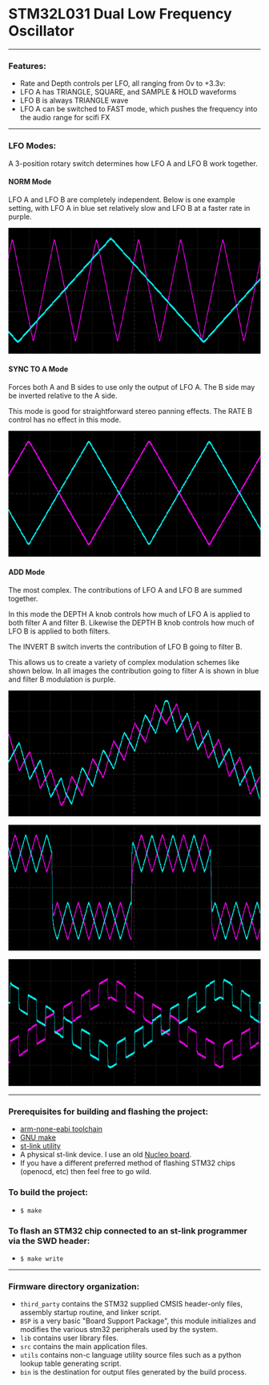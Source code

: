 # STM32L031 Dual Low Frequency Oscillator

---

### Features:

- Rate and Depth controls per LFO, all ranging from 0v to +3.3v:
- LFO A has TRIANGLE, SQUARE, and SAMPLE & HOLD waveforms
- LFO B is always TRIANGLE wave
- LFO A can be switched to FAST mode, which pushes the frequency into the audio range for scifi FX

---

### LFO Modes:

A 3-position rotary switch determines how LFO A and LFO B work together.

#### NORM Mode
LFO A and LFO B are completely independent. Below is one example setting, with LFO A in blue set relatively slow and LFO B at a faster rate in purple.

![](../pics/lfo_modes/norm_a_slow_b_fast.png)

#### SYNC TO A Mode
Forces both A and B sides to use only the output of LFO A. The B side may be inverted relative to the A side. 

This mode is good for straightforward stereo panning effects. The RATE B control has no effect in this mode.

![](../pics/lfo_modes/sync_to_a_invert_b.png)

#### ADD Mode
The most complex. The contributions of LFO A and LFO B are summed together.

In this mode the DEPTH A knob controls how much of LFO A is applied to both filter A and filter B. Likewise the DEPTH B knob controls how much of LFO B is applied to both filters.

The INVERT B switch inverts the contribution of LFO B going to filter B.

This allows us to create a variety of complex modulation schemes like shown below. In all images the contribution going to filter A is shown in blue and filter B modulation is purple.

![](../pics/lfo_modes/add_a_slow_b_fast.png)

![](../pics/lfo_modes/add_a_sqr_b_tri.png)

![](../pics/lfo_modes/add_a_fast_sqr_b_slow_tri.png)

---

### Prerequisites for building and flashing the project:
- [arm-none-eabi toolchain](https://developer.arm.com/tools-and-software/open-source-software/developer-tools/gnu-toolchain/gnu-rm/downloads)
- [GNU make](https://www.gnu.org/software/make/)
- [st-link utility](https://www.st.com/en/development-tools/stsw-link004.html)
- A physical st-link device. I use an old [Nucleo board](https://www.st.com/en/evaluation-tools/stm32-nucleo-boards.html).
- If you have a different preferred method of flashing STM32 chips (openocd, etc) then feel free to go wild.

### To build the project:
- `$ make`

### To flash an STM32 chip connected to an st-link programmer via the SWD header:
- `$ make write`

---

### Firmware directory organization:
- `third_party` contains the STM32 supplied CMSIS header-only files, assembly startup routine, and linker script.
- `BSP` is a very basic "Board Support Package", this module initializes and modifies the various stm32 peripherals used by the system.
- `lib` contains user library files.
- `src` contains the main application files.
- `utils` contains non-c language utility source files such as a python lookup table generating script.
- `bin` is the destination for output files generated by the build process.
